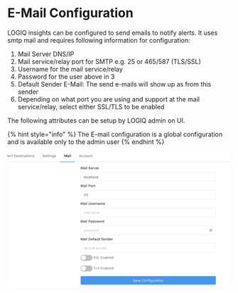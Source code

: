 # E-Mail Configuration

LOGIQ insights can be configured to send emails to notify alerts. It uses smtp mail and requires following information for configuration:

1. Mail Server DNS/IP
2. Mail service/relay port for SMTP e.g. 25 or 465/587 \(TLS/SSL\)
3. Username for the mail service/relay
4. Password for the user above in 3
5. Default Sender E-Mail: The send e-mails will show up as from this sender
6. Depending on what port you are using and support at the mail service/relay, select either SSL/TLS to be enabled

The following attributes can be setup by LOGIQ admin on UI.

{% hint style="info" %}
The E-mail configuration is a global configuration and is available only to the admin user
{% endhint %}

![Logiq Insights Email Setup ](../.gitbook/assets/Screen-Shot-2020-08-09-Mail-Server.png)

